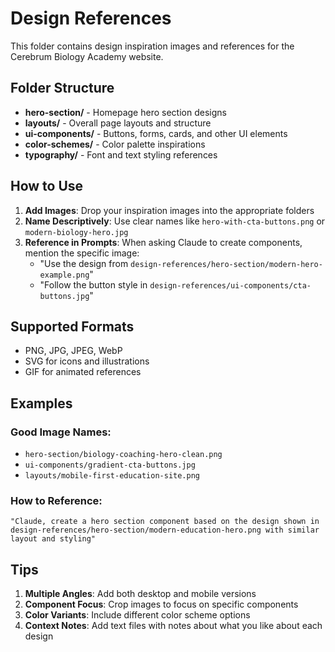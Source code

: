 # Design References

This folder contains design inspiration images and references for the Cerebrum Biology Academy website.

## Folder Structure

- **hero-section/** - Homepage hero section designs
- **layouts/** - Overall page layouts and structure
- **ui-components/** - Buttons, forms, cards, and other UI elements
- **color-schemes/** - Color palette inspirations
- **typography/** - Font and text styling references

## How to Use

1. **Add Images**: Drop your inspiration images into the appropriate folders
2. **Name Descriptively**: Use clear names like `hero-with-cta-buttons.png` or `modern-biology-hero.jpg`
3. **Reference in Prompts**: When asking Claude to create components, mention the specific image:
   - "Use the design from `design-references/hero-section/modern-hero-example.png`"
   - "Follow the button style in `design-references/ui-components/cta-buttons.jpg`"

## Supported Formats

- PNG, JPG, JPEG, WebP
- SVG for icons and illustrations
- GIF for animated references

## Examples

### Good Image Names:

- `hero-section/biology-coaching-hero-clean.png`
- `ui-components/gradient-cta-buttons.jpg`
- `layouts/mobile-first-education-site.png`

### How to Reference:

```
"Claude, create a hero section component based on the design shown in
design-references/hero-section/modern-education-hero.png with similar
layout and styling"
```

## Tips

1. **Multiple Angles**: Add both desktop and mobile versions
2. **Component Focus**: Crop images to focus on specific components
3. **Color Variants**: Include different color scheme options
4. **Context Notes**: Add text files with notes about what you like about each design
